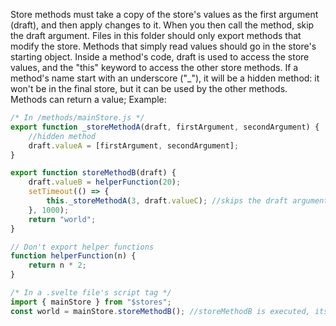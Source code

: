 Store methods must take a copy of the store's values as the first argument (draft), and then apply changes to it. When you then call the method, skip the draft argument. Files in this folder should only export methods that modify the store. Methods that simply read values should go in the store's starting object.
Inside a method's code, draft is used to access the store values, and the "this" keyword to access the other store methods.
If a method's name start with an underscore ("\_"), it will be a hidden method: it won't be in the final store, but it can be used by the other methods.
Methods can return a value;
Example:

```js
/* In /methods/mainStore.js */
export function _storeMethodA(draft, firstArgument, secondArgument) {
	//hidden method
	draft.valueA = [firstArgument, secondArgument];
}

export function storeMethodB(draft) {
	draft.valueB = helperFunction(20);
	setTimeout(() => {
		this._storeMethodA(3, draft.valueC); //skips the draft argument
	}, 1000);
	return "world";
}

// Don't export helper functions
function helperFunction(n) {
	return n * 2;
}

/* In a .svelte file's script tag */
import { mainStore } from "$stores";
const world = mainStore.storeMethodB(); //storeMethodB is executed, its returned value is assigned to the variable
```
